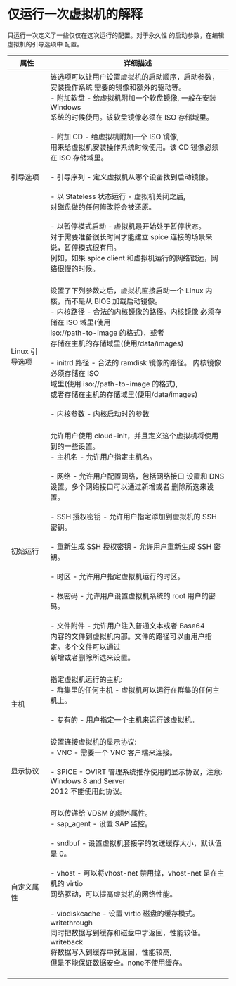 # 仅运行一次虚拟机的解释

只运行一次定义了一些仅仅在这次运行的配置。对于永久性
的启动参数，在编辑虚拟机的引导选项中 配置。

|属性|详细描述|
|----|--------|
|引导选项|该选项可以让用户设置虚拟机的启动顺序，启动参数，安装操作系统 需要的镜像和额外的驱动等。<br/>-   附加软盘 - 给虚拟机附加一个软盘镜像, 一般在安装 Windows<br/>    系统的时候使用。该软盘镜像必须在 ISO 存储域里。<br/><br/>-   附加 CD - 给虚拟机附加一个 ISO 镜像,<br/>    用来给虚拟机安装操作系统时候使用。该 CD 镜像必须在 ISO 存储域里。<br/><br/>-   引导序列 - 定义虚拟机从哪个设备找到启动镜像。<br/><br/>-   以 Stateless 状态运行 - 虚拟机关闭之后,<br/>    对磁盘做的任何修改将会被还原。<br/><br/>-   以暂停模式启动 - 虚拟机最开始处于暂停状态。<br/>    对于需要准备很长时间才能建立 spice 连接的场景来说，暂停模式很有用。<br/>    例如，如果 spice client 和虚拟机运行的网络很远，网络很慢的时候。<br/><br/>|
|Linux 引导选项|设置了下列参数之后，虚拟机直接启动一个 Linux 内核，而不是从 BIOS 加载启动镜像。<br/>-   内核路径 - 合法的内核镜像的路径。内核镜像 必须存储在 ISO 域里(使用<br/>    iso://path-to-image 的格式)，或者<br/>    存储在主机的存储域里(使用/data/images)<br/><br/>-   initrd 路径 - 合法的 ramdisk 镜像的路径。 内核镜像必须存储在 ISO<br/>    域里(使用 iso://path-to-image 的格式),<br/>    或者存储在主机的存储域里(使用/data/images)<br/><br/>-   内核参数 - 内核启动时的参数<br/><br/>|
|初始运行|允许用户使用 cloud-init，并且定义这个虚拟机将使用到的一些设置。<br/>-   主机名 - 允许用户指定主机名。<br/><br/>-   网络 - 允许用户配置网络，包括网络接口 设置和 DNS<br/>    设置。多个网络接口可以通过新增或者 删除所选来设置。<br/><br/>-   SSH 授权密钥 - 允许用户指定添加到虚拟机的 SSH 密钥。<br/><br/>-   重新生成 SSH 授权密钥 - 允许用户重新生成 SSH 密钥。<br/><br/>-   时区 - 允许用户指定虚拟机运行的时区。<br/><br/>-   根密码 - 允许用户设置虚拟机系统的 root 用户的密码。<br/><br/>-   文件附件 - 允许用户注入普通文本或者 Base64<br/>    内容的文件到虚拟机内部。文件的路径可以由用户指定。多个文件可以通过<br/>    新增或者删除所选来设置。<br/><br/>|
|主机|指定虚拟机运行的主机:<br/>-   群集里的任何主机 - 虚拟机可以运行在群集的任何主机上。<br/><br/>-   专有的 - 用户指定一个主机来运行该虚拟机。<br/><br/>|
|显示协议|设置连接虚拟机的显示协议:<br/>-   VNC - 需要一个 VNC 客户端来连接。<br/><br/>-   SPICE - OVIRT 管理系统推荐使用的显示协议，注意: Windows 8 and Server<br/>    2012 不能使用此协议。<br/><br/>|
|自定义属性|可以传递给 VDSM 的额外属性。<br/>-   sap\_agent - 设置 SAP 监控。<br/><br/>-   sndbuf - 设置虚拟机套接字的发送缓存大小，默认值是 0。<br/><br/>-   vhost - 可以将vhost-net 禁用掉，vhost-net 是在主机的 virtio<br/>    网络驱动，可以提高虚拟机的网络性能。<br/><br/>-   viodiskcache - 设置 virtio 磁盘的缓存模式。 writethrough<br/>    同时把数据写到缓存和磁盘中才返回，性能较低。 writeback<br/>    将数据写入到缓存中就返回，性能较高,<br/>    但是不能保证数据安全。none不使用缓存。<br/><br/>|

